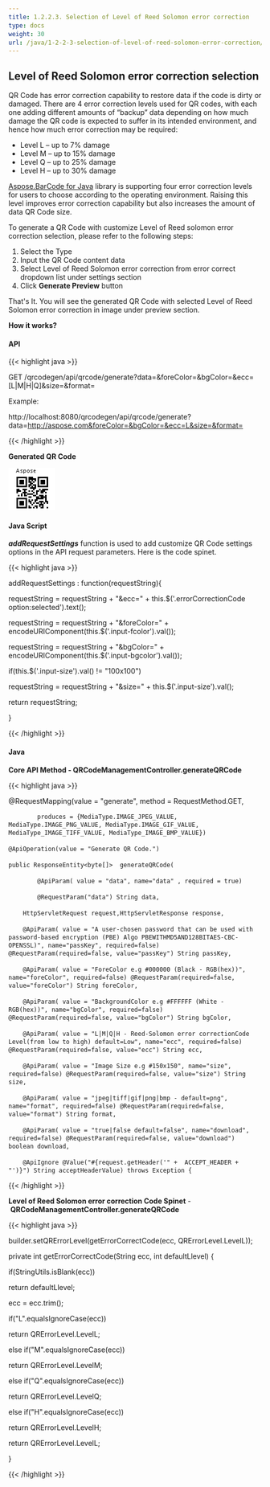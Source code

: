 ```yaml
---
title: 1.2.2.3. Selection of Level of Reed Solomon error correction
type: docs
weight: 30
url: /java/1-2-2-3-selection-of-level-of-reed-solomon-error-correction/
---
```


## **Level of Reed Solomon error correction selection**
QR Code has error correction capability to restore data if the code is dirty or damaged. There are 4 error correction levels used for QR codes, with each one adding different amounts of “backup” data depending on how much damage the QR code is expected to suffer in its intended environment, and hence how much error correction may be required:

- Level L – up to 7% damage
- Level M – up to 15% damage
- Level Q – up to 25% damage
- Level H – up to 30% damage

[Aspose.BarCode for Java](http://www.aspose.com/java/barcode-component.aspx) library is supporting four error correction levels for users to choose according to the operating environment. Raising this level improves error correction capability but also increases the amount of data QR Code size.

To generate a QR Code with customize Level of Reed solomon error correction selection, please refer to the following steps:

1. Select the Type
1. Input the QR Code content data
1. Select Level of Reed Solomon error correction from error correct dropdown list under settings section
1. Click **Generate Preview** button

That's It. You will see the generated QR Code with selected Level of Reed Solomon error correction in image under preview section.

**How it works?**
#### **API**
{{< highlight java >}}

 GET /qrcodegen/api/qrcode/generate?data=<DATA>&foreColor=&bgColor=&ecc=[L|M|H|Q]&size=&format=

Example:

http://localhost:8080/qrcodegen/api/qrcode/generate?data=http://aspose.com&foreColor=&bgColor=&ecc=L&size=&format=


{{< /highlight >}}

**Generated QR Code**

![todo:image_alt_text](1-2-2-3-selection-of-level-of-reed-solomon-error-correction_1.png)
#### **Java Script**
***addRequestSettings*** function is used to add customize QR Code settings options in the API request parameters. Here is the code spinet. 

{{< highlight java >}}

  addRequestSettings : function(requestString){

 requestString = requestString + "&ecc=" + this.$('.errorCorrectionCode option:selected').text();

 requestString = requestString + "&foreColor=" + encodeURIComponent(this.$('.input-fcolor').val());

 requestString = requestString + "&bgColor=" + encodeURIComponent(this.$('.input-bgcolor').val());

 if(this.$('.input-size').val() != "100x100")

 requestString = requestString + "&size=" + this.$('.input-size').val();

 return requestString;

 }

{{< /highlight >}}
#### **Java**
**Core API Method - QRCodeManagementController.generateQRCode** 

{{< highlight java >}}

 @RequestMapping(value = "generate", method = RequestMethod.GET,

    		produces = {MediaType.IMAGE_JPEG_VALUE, MediaType.IMAGE_PNG_VALUE, MediaType.IMAGE_GIF_VALUE, MediaType_IMAGE_TIFF_VALUE, MediaType_IMAGE_BMP_VALUE})

    @ApiOperation(value = "Generate QR Code.")

    public ResponseEntity<byte[]>  generateQRCode(

    		@ApiParam( value = "data", name="data" , required = true)

    		@RequestParam("data") String data,

        HttpServletRequest request,HttpServletResponse response,

        @ApiParam( value = "A user-chosen password that can be used with password-based encryption (PBE) Algo PBEWITHMD5AND128BITAES-CBC-OPENSSL)", name="passKey", required=false) @RequestParam(required=false, value="passKey") String passKey,

        @ApiParam( value = "ForeColor e.g #000000 (Black - RGB(hex))", name="foreColor", required=false) @RequestParam(required=false, value="foreColor") String foreColor,

        @ApiParam( value = "BackgroundColor e.g #FFFFFF (White - RGB(hex))", name="bgColor", required=false) @RequestParam(required=false, value="bgColor") String bgColor,

        @ApiParam( value = "L|M|Q|H - Reed-Solomon error correctionCode Level(from low to high) default=Low", name="ecc", required=false) @RequestParam(required=false, value="ecc") String ecc,

        @ApiParam( value = "Image Size e.g #150x150", name="size", required=false) @RequestParam(required=false, value="size") String size,

        @ApiParam( value = "jpeg|tiff|gif|png|bmp - default=png", name="format", required=false) @RequestParam(required=false, value="format") String format,

        @ApiParam( value = "true|false default=false", name="download", required=false) @RequestParam(required=false, value="download") boolean download,

        @ApiIgnore @Value("#{request.getHeader('" +  ACCEPT_HEADER + "')}") String acceptHeaderValue) throws Exception {


{{< /highlight >}}

**Level of Reed Solomon error correction Code Spinet** - **QRCodeManagementController.generateQRCode**

{{< highlight java >}}

 builder.setQRErrorLevel(getErrorCorrectCode(ecc, QRErrorLevel.LevelL));

 private int getErrorCorrectCode(String ecc, int defaultLlevel) {

 if(StringUtils.isBlank(ecc))

 return defaultLlevel;

 ecc = ecc.trim();

 if("L".equalsIgnoreCase(ecc))

 return QRErrorLevel.LevelL;

 else if("M".equalsIgnoreCase(ecc))

 return QRErrorLevel.LevelM;

 else if("Q".equalsIgnoreCase(ecc))

 return QRErrorLevel.LevelQ;

 else if("H".equalsIgnoreCase(ecc))

 return QRErrorLevel.LevelH;

 return QRErrorLevel.LevelL;

 }


{{< /highlight >}}
